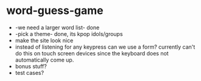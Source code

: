 # word-guess-game
* -we need a larger word list- done
* -pick a theme- done, its kpop idols/groups
* make the site look nice
* instead of listening for any keypress can we use a form? currently can't do this on touch screen devices since the keyboard does not automatically come up.
* bonus stuff?
* test cases?
